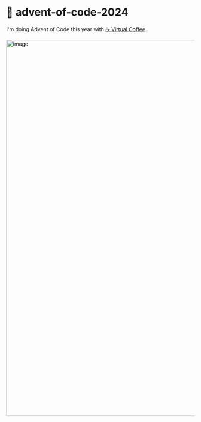 # 🎄 advent-of-code-2024

I'm doing Advent of Code this year with [☕️ Virtual Coffee](https://virtualcoffee.io).

<img width="1004" alt="image" src="https://github.com/user-attachments/assets/1d18742c-3ab5-4916-bafc-39b9ade9a43c" />
